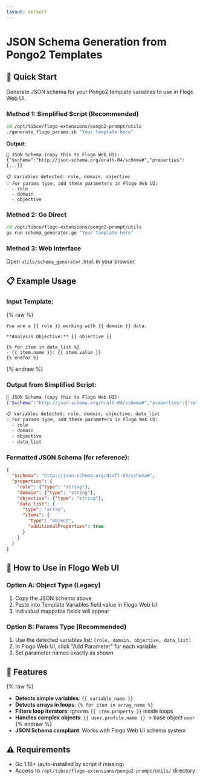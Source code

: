 ```yaml
---
layout: default
---
```


# JSON Schema Generation from Pongo2 Templates

## 🎯 Quick Start

Generate JSON schema for your Pongo2 template variables to use in Flogo Web UI.

### Method 1: Simplified Script (Recommended)

```bash
cd /opt/tibco/flogo-extensions/pongo2-prompt/utils
./generate_flogo_params.sh "Your template here"
```

**Output:**
```
🎯 JSON Schema (copy this to Flogo Web UI):
{"$schema":"http://json-schema.org/draft-04/schema#","properties":{...}}

📋 Variables detected: role, domain, objective
💡 For params type, add these parameters in Flogo Web UI:
  - role
  - domain  
  - objective
```

### Method 2: Go Direct

```bash
cd /opt/tibco/flogo-extensions/pongo2-prompt/utils  
go run schema_generator.go "Your template here"
```

### Method 3: Web Interface

Open `utils/schema_generator.html` in your browser.

## 📋 Example Usage

### Input Template:
{% raw %}
```
You are a {{ role }} working with {{ domain }} data.

**Analysis Objective:** {{ objective }}

{% for item in data_list %}
- {{ item.name }}: {{ item.value }}
{% endfor %}
```
{% endraw %}

### Output from Simplified Script:
```bash
🎯 JSON Schema (copy this to Flogo Web UI):
{"$schema":"http://json-schema.org/draft-04/schema#","properties":{"role":{"type":"string"},"domain":{"type":"string"},"objective":{"type":"string"},"data_list":{"type":"array","items":{"type":"object","additionalProperties":true}}}}

📋 Variables detected: role, domain, objective, data_list
💡 For params type, add these parameters in Flogo Web UI:
  - role
  - domain
  - objective
  - data_list
```

### Formatted JSON Schema (for reference):
```json
{
  "$schema": "http://json-schema.org/draft-04/schema#",
  "properties": {
    "role": {"type": "string"},
    "domain": {"type": "string"}, 
    "objective": {"type": "string"},
    "data_list": {
      "type": "array",
      "items": {
        "type": "object",
        "additionalProperties": true
      }
    }
  }
}
```

## 🔧 How to Use in Flogo Web UI

### Option A: Object Type (Legacy)
1. Copy the JSON schema above
2. Paste into Template Variables field value in Flogo Web UI
3. Individual mappable fields will appear

### Option B: Params Type (Recommended) 
1. Use the detected variables list: `[role, domain, objective, data_list]`
2. In Flogo Web UI, click "Add Parameter" for each variable
3. Set parameter names exactly as shown

## 🚀 Features

{% raw %}
- **Detects simple variables**: `{{ variable_name }}`
- **Detects arrays in loops**: `{% for item in array_name %}`
- **Filters loop iterators**: Ignores `{{ item.property }}` inside loops
- **Handles complex objects**: `{{ user.profile.name }}` → base object `user`
{% endraw %}
- **JSON Schema compliant**: Works with Flogo Web UI schema system

## ⚠️ Requirements

- Go 1.16+ (auto-installed by script if missing)
- Access to `/opt/tibco/flogo-extensions/pongo2-prompt/utils/` directory